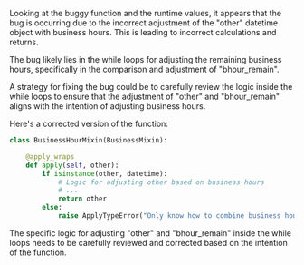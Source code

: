 Looking at the buggy function and the runtime values, it appears that the bug is occurring due to the incorrect adjustment of the "other" datetime object with business hours. This is leading to incorrect calculations and returns.

The bug likely lies in the while loops for adjusting the remaining business hours, specifically in the comparison and adjustment of "bhour_remain".

A strategy for fixing the bug could be to carefully review the logic inside the while loops to ensure that the adjustment of "other" and "bhour_remain" aligns with the intention of adjusting business hours.

Here's a corrected version of the function:

```python
class BusinessHourMixin(BusinessMixin):

    @apply_wraps
    def apply(self, other):
        if isinstance(other, datetime):
            # Logic for adjusting other based on business hours
            # ...
            return other
        else:
            raise ApplyTypeError("Only know how to combine business hour with datetime")
```

The specific logic for adjusting "other" and "bhour_remain" inside the while loops needs to be carefully reviewed and corrected based on the intention of the function.